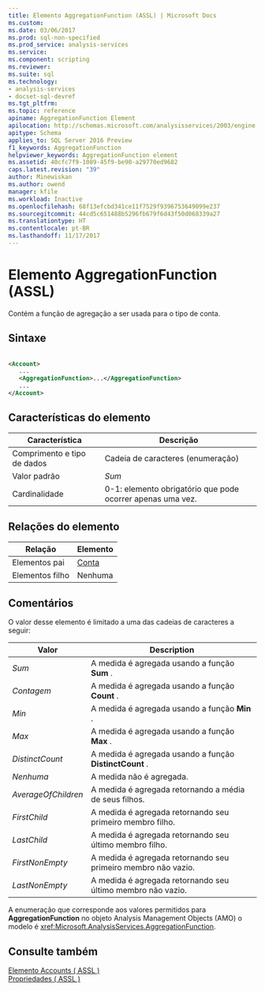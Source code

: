 ```yaml
---
title: Elemento AggregationFunction (ASSL) | Microsoft Docs
ms.custom: 
ms.date: 03/06/2017
ms.prod: sql-non-specified
ms.prod_service: analysis-services
ms.service: 
ms.component: scripting
ms.reviewer: 
ms.suite: sql
ms.technology:
- analysis-services
- docset-sql-devref
ms.tgt_pltfrm: 
ms.topic: reference
apiname: AggregationFunction Element
apilocation: http://schemas.microsoft.com/analysisservices/2003/engine
apitype: Schema
applies_to: SQL Server 2016 Preview
f1_keywords: AggregationFunction
helpviewer_keywords: AggregationFunction element
ms.assetid: 40cfc7f9-1089-45f9-be90-a29770ed9682
caps.latest.revision: "39"
author: Minewiskan
ms.author: owend
manager: kfile
ms.workload: Inactive
ms.openlocfilehash: 68f13efcbd341ce11f7529f9396753649099e237
ms.sourcegitcommit: 44cd5c651488b5296fb679f6d43f50d068339a27
ms.translationtype: HT
ms.contentlocale: pt-BR
ms.lasthandoff: 11/17/2017
---
```

# <a name="aggregationfunction-element-assl"></a>Elemento AggregationFunction (ASSL)
  Contém a função de agregação a ser usada para o tipo de conta.  
  
## <a name="syntax"></a>Sintaxe  
  
```xml  
  
<Account>  
   ...  
   <AggregationFunction>...</AggregationFunction>  
   ...  
</Account>  
```  
  
## <a name="element-characteristics"></a>Características do elemento  
  
|Característica|Descrição|  
|--------------------|-----------------|  
|Comprimento e tipo de dados|Cadeia de caracteres (enumeração)|  
|Valor padrão|*Sum*|  
|Cardinalidade|0-1: elemento obrigatório que pode ocorrer apenas uma vez.|  
  
## <a name="element-relationships"></a>Relações do elemento  
  
|Relação|Elemento|  
|------------------|-------------|  
|Elementos pai|[Conta](../../../analysis-services/scripting/objects/account-element-assl.md)|  
|Elementos filho|Nenhuma|  
  
## <a name="remarks"></a>Comentários  
 O valor desse elemento é limitado a uma das cadeias de caracteres a seguir:  
  
|Valor|Description|  
|-----------|-----------------|  
|*Sum*|A medida é agregada usando a função **Sum** .|  
|*Contagem*|A medida é agregada usando a função **Count** .|  
|*Min*|A medida é agregada usando a função **Min** .|  
|*Max*|A medida é agregada usando a função **Max** .|  
|*DistinctCount*|A medida é agregada usando a função **DistinctCount** .|  
|*Nenhuma*|A medida não é agregada.|  
|*AverageOfChildren*|A medida é agregada retornando a média de seus filhos.|  
|*FirstChild*|A medida é agregada retornando seu primeiro membro filho.|  
|*LastChild*|A medida é agregada retornando seu último membro filho.|  
|*FirstNonEmpty*|A medida é agregada retornando seu primeiro membro não vazio.|  
|*LastNonEmpty*|A medida é agregada retornando seu último membro não vazio.|  
  
 A enumeração que corresponde aos valores permitidos para **AggregationFunction** no objeto Analysis Management Objects (AMO) o modelo é <xref:Microsoft.AnalysisServices.AggregationFunction>.  
  
## <a name="see-also"></a>Consulte também  
 [Elemento Accounts &#40; ASSL &#41;](../../../analysis-services/scripting/collections/accounts-element-assl.md)   
 [Propriedades &#40; ASSL &#41;](../../../analysis-services/scripting/properties/properties-assl.md)  
  
  
